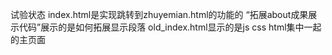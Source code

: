 试验状态
index.html是实现跳转到zhuyemian.html的功能的
“拓展about成果展示代码”展示的是如何拓展显示段落
old_index.html显示的是js css html集中一起的主页面
